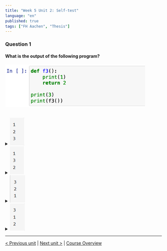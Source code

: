 ```yaml
---
title: "Week 5 Unit 2: Self-test"
language: "en"
published: true
tags: ["FH Aachen", "Thesis"]
---
```


### Question 1

#### What is the output of the following program?

<img src=imgs/week5_unit2_f1.png width="450"><br><br>

<details>
	<summary><img src=imgs/week5_unit2_f1.1.png></summary>
	<img  src="imgs/cross.png" width="25">
</details>


<details>
	<summary><img src=imgs/week5_unit2_f1.2.png></summary>
	<img  src="imgs/cross.png" width="25">
</details>


<details>
	<summary><img src=imgs/week5_unit2_f1.3.png></summary>
	<img  src="imgs/cross.png" width="25">
</details>


<details>
	<summary><img src=imgs/week5_unit2_f1.4.png></summary>
	<img  src="imgs/check.png" width="25">
</details>

---

[< Previous unit](/teaching/python-mooc/week5_unit2_exercise) | [Next unit >](/teaching/python-mooc/week5_unit2_return_results) |
[Course Overview](/teaching/python-mooc)